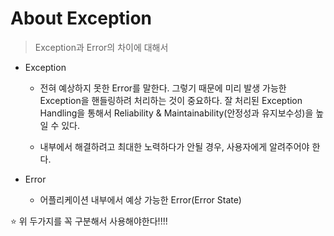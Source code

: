 # About Exception

> Exception과 Error의 차이에 대해서

- Exception

  - 전혀 예상하지 못한 Error를 말한다. 그렇기 때문에 미리 발생 가능한 Exception을 핸들링하려 처리하는 것이 중요하다. 잘 처리된 Exception Handling을 통해서 Reliability & Maintainability(안정성과 유지보수성)을 높일 수 있다.

  - 내부에서 해결하려고 최대한 노력하다가 안될 경우, 사용자에게 알려주어야 한다.

- Error

  - 어플리케이션 내부에서 예상 가능한 Error(Error State)

⭐️ 위 두가지를 꼭 구분해서 사용해야한다!!!!
